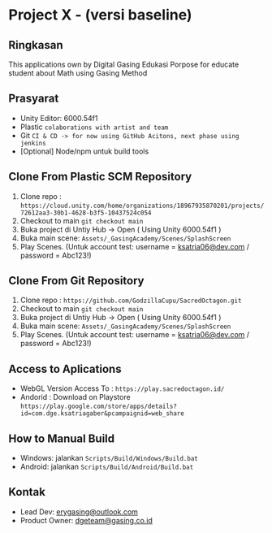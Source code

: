 # Project X - (versi baseline)

## Ringkasan
This applications own by Digital Gasing Edukasi
Porpose for educate student about Math using Gasing Method

## Prasyarat
- Unity Editor: 6000.54f1
- Plastic `colaborations with artist and team`
- Git `CI & CD -> for now using GitHub Acitons, next phase using jenkins`
- [Optional] Node/npm untuk build tools

## Clone From Plastic SCM Repository
1. Clone repo : `https://cloud.unity.com/home/organizations/18967935870201/projects/72612aa3-30b1-4628-b3f5-10437524c054`
2. Checkout to main `git checkout main`
3. Buka project di Untiy Hub -> Open ( Using Unity 6000.54f1 )
4. Buka main scene: `Assets/_GasingAcademy/Scenes/SplashScreen`
5. Play Scenes. (Untuk account test: username = ksatria06@dev.com / password = Abc123!)

## Clone From Git Repository
1. Clone repo : `https://github.com/GodzillaCupu/SacredOctagon.git`
2. Checkout to main `git checkout main`
3. Buka project di Untiy Hub -> Open ( Using Unity 6000.54f1 )
4. Buka main scene: `Assets/_GasingAcademy/Scenes/SplashScreen`
5. Play Scenes. (Untuk account test: username = ksatria06@dev.com / password = Abc123!)

## Access to Aplications
- WebGL Version Access To : `https://play.sacredoctagon.id/`
- Andorid : Download on Playstore `https://play.google.com/store/apps/details?id=com.dge.ksatriagaber&pcampaignid=web_share`

## How to Manual Build
- Windows: jalankan `Scripts/Build/Windows/Build.bat`
- Android: jalankan `Scripts/Build/Android/Build.bat`

## Kontak
- Lead Dev: erygasing@outlook.com
- Product Owner: dgeteam@gasing.co.id